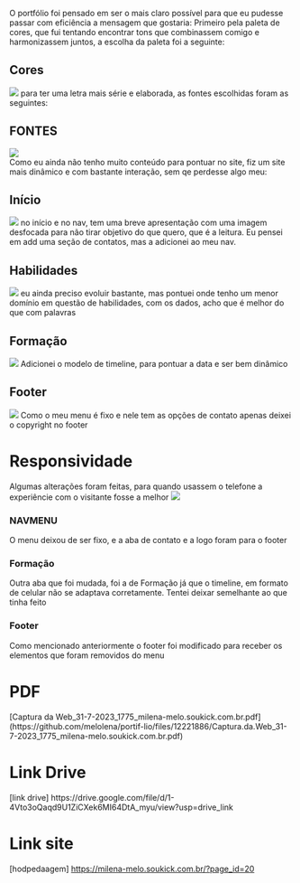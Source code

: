 O portfólio foi pensado em ser o mais claro possível para que eu pudesse passar com eficiência a mensagem que gostaria:
Primeiro pela paleta de cores, que fui tentando encontrar tons que combinassem comigo e harmonizassem juntos, a escolha da paleta foi a seguinte:
<h2>Cores</h2>
<img src="https://github.com/melolena/portif-lio/assets/89108304/d3d7d25c-3d9c-4a92-b766-621d6022f269">
para ter uma letra mais série e elaborada, as fontes escolhidas foram as seguintes:
<h2>FONTES</h2>
<img src="https://github.com/melolena/portif-lio/assets/89108304/fd7aed77-db51-4d75-9d47-33918d71b855"><br>
Como eu ainda não tenho muito conteúdo para pontuar no site, fiz um site mais dinâmico e com bastante interação, sem qe perdesse algo meu:
<h2>Início</h2>
<img src="https://github.com/melolena/portif-lio/assets/89108304/83f39eb1-2b3e-401d-992f-abf160549c65">
no início e no nav, tem uma breve apresentação com uma imagem desfocada para não tirar objetivo do que quero, que é a leitura. Eu pensei em add uma seção de contatos, mas a adicionei ao meu nav.
<h2>Habilidades</h2>
<img src="https://github.com/melolena/portif-lio/assets/89108304/24b098e7-e8a8-4968-b427-f61c81b47d82">
eu ainda preciso evoluir bastante, mas  pontuei onde tenho um menor domínio em questão de habilidades, com os dados, acho que é melhor do que com palavras
<h2>Formação</h2>
<img src="https://github.com/melolena/portif-lio/assets/89108304/c5f31841-53b7-445c-b1e2-7951a400e310">
Adicionei o modelo de timeline, para pontuar a data e ser bem dinâmico
<h2>Footer</h2>
<img src="https://github.com/melolena/portif-lio/assets/89108304/61b09a4f-2096-4aea-948e-f9a7c5380864">
Como o meu menu é fixo e nele tem as opções de contato apenas deixei o copyright no footer

<h1>Responsividade</h1>
Algumas alterações foram feitas, para quando usassem o telefone a experiêncie com o visitante fosse a melhor
<img src="https://github.com/melolena/portif-lio/assets/89108304/2a07ea55-e83e-4d03-938e-3ac3691f2c1c">

<h3>NAVMENU</h3>
O menu deixou de ser fixo, e a aba de contato e a logo foram para o footer

<h3>Formação</h3>
Outra aba que foi mudada, foi a de Formação já que o timeline, em formato de celular não se adaptava corretamente. Tentei deixar semelhante ao que tinha feito 

<h3>Footer</h3>
Como mencionado anteriormente o footer foi modificado para receber os elementos que foram removidos do menu

<h1>PDF</h1>
[Captura da Web_31-7-2023_1775_milena-melo.soukick.com.br.pdf](https://github.com/melolena/portif-lio/files/12221886/Captura.da.Web_31-7-2023_1775_milena-melo.soukick.com.br.pdf)


<h1>Link Drive</h1>
[link drive] https://drive.google.com/file/d/1-4Vto3oQaqd9U1ZiCXek6MI64DtA_myu/view?usp=drive_link

<h1>Link site</h1>

[hodpedaagem] https://milena-melo.soukick.com.br/?page_id=20

